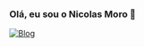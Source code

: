 ### Olá, eu sou o Nicolas Moro 👋

[![Blog](https://img.shields.io/badge/website-000000?style=for-the-badge&logo=About.me&logoColor=white)](https://portfolio-nicolasmoro.netlify.app/)
